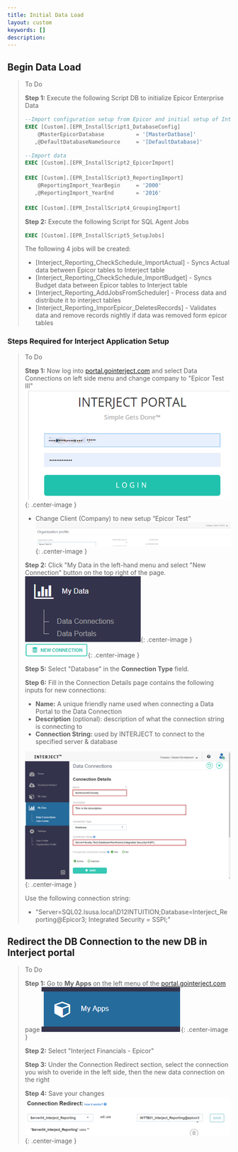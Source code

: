 ```yaml
---
title: Initial Data Load
layout: custom
keywords: []
description: 
---
```


## Begin Data Load

> To Do
>
> **Step 1:** Execute the following Script DB to initialize Epicor Enterprise Data
>
> ```SQL
> --Import configuration setup from Epicor and initial setup of Interject
> EXEC [Custom].[EPR_InstallScript1_DatabaseConfig]
> 	  @MasterEpicorDatabase          = '[MasterDatbase]'
> 	 ,@DefaultDatabaseNameSource     = '[DefaultDatabase]'
> ```
> ```SQL
> --Import data 
> EXEC [Custom].[EPR_InstallScript2_EpicorImport]
> 
> EXEC [Custom].[EPR_InstallScript3_ReportingImport]
> 	  @ReportingImport_YearBegin     = '2000'
>	 ,@ReportingImport_YearEnd       = '2016'
> 
> EXEC [Custom].[EPR_InstallScript4_GroupingImport]
> 
> ```
> 
> **Step 2:** Execute the following Script for SQL Agent Jobs
> 
> ```SQL
> EXEC [Custom].[EPR_InstallScript5_SetupJobs]
> ```
> 
> The following 4 jobs will be created: 
> * \[Interject_Reporting_CheckSchedule_ImportActual\] - Syncs Actual data between Epicor tables to Interject table
> * \[Interject_Reporting_CheckSchedule_ImportBudget\] - Syncs Budget data between Epicor tables to Interject table
> * \[Interject_Reporting_AddJobsFromScheduler\] - Process data and distribute it to interject tables 
> * \[Interject_Reporting_ImporEpicor_DeletesRecords\] - Validates data and remove records nightly if data was removed form epicor tables 

### Steps Required for Interject Application Setup

> To Do
>
> **Step 1:** Now log into [portal.gointerject.com](https://portal.gointerject.com) and select Data Connections on left side menu and change company to "Epicor Test III"
> ![New connection Button](/images/A-InitialDataLoad/Login1.png){: .center-image }
> - Change Client \(Company\) to new setup “Epicor Test” 
> ![New connection Button](/images/A-InitialDataLoad/Changeco.png){: .center-image }
>
> **Step 2:** Click "My Data in the left-hand menu and select "New Connection" button on the top right of the page.
> ![New connection Button](/images/A-InitialDataLoad/NewConnection0.png){: .center-image }
> ![New connection Button](/images/A-SQL-Installation/NewConnections.png){: .center-image }
>
> **Step 5:** Select "Database" in the **Connection Type** field.
>
> **Step 6:** Fill in the Connection Details page contains the following inputs for new connections:
> 
> * **Name:** A unique friendly name used when connecting a Data Portal to the Data Connection
> * **Description** (optional): description of what the connection string is connecting to
> * **Connection String:** used by INTERJECT to connect to the specified server & database
>
> ![Connection Details Page](/images/Database/04.png){: .center-image }
>
> Use the following connection string:
> - "Server=SQL02.lsusa.local\D12INTUITION;Database=Interject_Reporting@Epicor3; Integrated Security = SSPI;"
>

## Redirect the DB Connection to the new DB in Interject portal

> To Do
>
> **Step 1:** Go to **My Apps** on the left menu of the [portal.gointerject.com](https://portal.gointerject.com) page
>![Epicor Tools Connection Page](/images/A-InitialDataLoad/MyApps.png){: .center-image }
>
> **Step 2:** Select "Interject Financials - Epicor" 
>
> **Step 3:** Under the Connection Redirect section, select the connection you wish to overide in the left side, then the new data connection on the right
> 
> **Step 4:** Save your changes
> ![Epicor Tools Connection Page](/images/A-InitialDataLoad/ConnectionRedirect.png){: .center-image }
>
